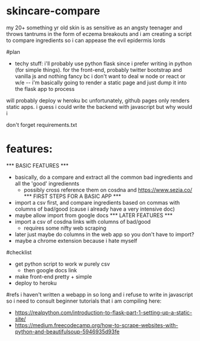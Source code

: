 # skincare-compare
my 20+ something yr old skin is as sensitive as an angsty teenager and throws tantrums in the form of eczema breakouts and i am creating a script to compare ingredients so i can appease the evil epidermis lords

#plan
- techy stuff:
i'll probably use python flask since i prefer writing in python (for simple things). for the front-end, probably twitter bootstrap and vanilla js and nothing fancy bc i don't want to deal w node or react or w/e -- i'm basically going to render a static page and just dump it into the flask app to process

will probably deploy w heroku bc unfortunately, github pages only renders static apps. i guess i could write the backend with javascript but why would i 

don't forget requirements.txt 

# features:
 *** BASIC FEATURES ***
  - basically, do a compare and extract all the common bad ingredients and all the 'good' ingrediennts
    - possibly cross reference them on cosdna and https://www.sezia.co/
 *** FIRST STEPS FOR A BASIC APP ***
  - import a csv first, and compare ingredients based on commas with columns of bad/good (cause i already have a very intensive doc) 
  - maybe allow import from google docs 
 *** LATER FEATURES ***
  - import a csv of cosdna links with columns of bad/good 
    -  requires some nifty web scraping
  - later just maybe do columns in the web app so you don't have to import?
  - maybe a chrome extension because i hate myself 


#checklist
- get python script to work w purely csv
  - then google docs link
- make front-end pretty + simple
- deploy to heroku 

#refs
i haven't written a webapp in so long and i refuse to write in javascript so i need to consult beginner tutorials that i am compiling here:
- https://realpython.com/introduction-to-flask-part-1-setting-up-a-static-site/
- https://medium.freecodecamp.org/how-to-scrape-websites-with-python-and-beautifulsoup-5946935d93fe
